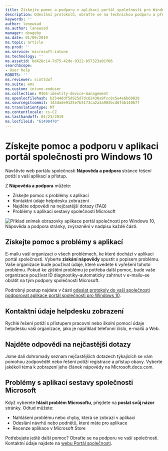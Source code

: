 ```yaml
---
title: Získejte pomoc a podporu v aplikaci portál společnosti pro Windows 10 | Dokumentace Microsoftu
description: Odeslání protokolů, obraťte se na technickou podporu a přečtěte si nejčastější dotazy na stránce nápovědy portál společnosti a podpora.
keywords: ''
author: lenewsad
ms.author: lanewsad
manager: dougeby
ms.date: 01/09/2019
ms.topic: article
ms.prod: ''
ms.service: microsoft-intune
ms.technology: ''
ms.assetid: bd428c14-7d75-42de-9322-b57323a01f06
searchScope:
- User help
ROBOTS: ''
ms.reviewer: scottduf
ms.suite: ems
ms.custom: intune-enduser
ms.collection: M365-identity-device-management
ms.openlocfilehash: b2544ddf5d925d7dc62438a9fcc8c5e4e6b60828
ms.sourcegitcommit: 143dade9125e7b5173ca2a3a902bcd6f4b14067f
ms.translationtype: MT
ms.contentlocale: cs-CZ
ms.lasthandoff: 04/23/2019
ms.locfileid: "61498470"
---
```

# <a name="get-help-and-support-in-company-portal-for-windows-10"></a>Získejte pomoc a podporu v aplikaci portál společnosti pro Windows 10

Navštivte web portálu společnosti **Nápověda a podpora** stránce řešení potíží s vaší aplikací a přístup.   

Z **Nápověda a podpora** můžete:  

* Získejte pomoc s problémy s aplikací
* Kontaktní údaje helpdesku zobrazení
* Najděte odpovědi na nejčastější dotazy (FAQ) 
* Problémy s aplikací sestavy společnosti Microsoft

![Příklad snímek obrazovky aplikace portál společnosti pro Windows 10, Nápověda a podpora stránky, zvýraznění v nadpisu každé části.](./media/1812_UCP_Help_Support_sections.png)  

## <a name="get-help-with-app-problems"></a>Získejte pomoc s problémy s aplikací

E-mailu vaší organizaci o všech problémech, ke které dochází v aplikaci portál společnosti. Vyberte **získání nápovědy** spustit s popisem problému. Vaše organizace bude používat údaje, které uvedete k vyřešení tohoto problému. Pokud ke zjištění problému je potřeba další pomoc, bude vaše organizace používat ID diagnostiky&ndash;automaticky zahrnut v e-mailu&ndash;se obrátit na tým podpory společnosti Microsoft.  

Podrobný postup najdete v části [odeslat protokoly do vaší společnosti podporovat aplikace portál společnosti pro Windows 10](send-logs-to-your-it-admin-cp-windows.md).  

## <a name="view-helpdesk-contact-details"></a>Kontaktní údaje helpdesku zobrazení  
Rychlé řešení potíží s přístupem pracovní nebo školní pomocí údaje helpdesku vaší organizace, jako je například telefonní číslo, e-mailů a Web.  

## <a name="find-answers-to-frequently-asked-questions"></a>Najděte odpovědi na nejčastější dotazy  
Jsme dali dohromady seznam nejčastějších dotazech týkajících se vám pomohou zodpovědět nebo řešení potíží registrace a přístup obavy. Vyberte jakékoli téma k zobrazení jeho článek nápovědy na Microsoft.docs.com.  

## <a name="report-app-problems-to-microsoft"></a>Problémy s aplikací sestavy společnosti Microsoft  
Když vyberete **hlásit problém Microsoftu**, přejdete na **poslat svůj názor** stránky. Odtud můžete:

* Nahlášení problému nebo chyby, která se zobrazí v aplikaci  
* Odeslání návrhů nebo podnětů, které máte pro aplikace  
* Recenze aplikace v Microsoft Store   


Potřebujete ještě další pomoc? Obraťte se na podporu ve vaší společnosti. Kontaktní údaje najdete na [webu Portál společnosti](https://go.microsoft.com/fwlink/?linkid=2010980).
